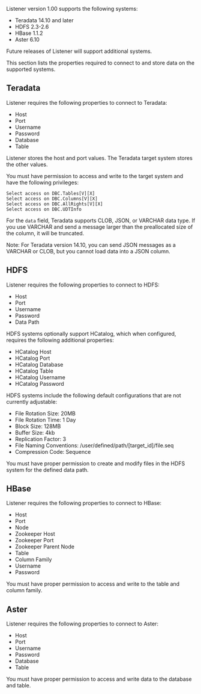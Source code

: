 Listener version 1.00 supports the following systems:

- Teradata 14.10 and later
- HDFS 2.3-2.6
- HBase 1.1.2
- Aster 6.10

Future releases of Listener will support additional systems. 

This section lists the properties required to connect to and store data on the supported systems.

## Teradata

Listener requires the following properties to connect to Teradata:

* Host
* Port
* Username
* Password
* Database
* Table

Listener stores the host and port values. The Teradata target system stores the other values.

You must have permission to access and write to the target system and have the following privileges:

```
Select access on DBC.Tables[V][X]
Select access on DBC.Columns[V][X]
Select access on DBC.AllRights[V][X]
Select access on DBC.UDTInfo
```

For the `data` field, Teradata supports CLOB, JSON, or VARCHAR data type. If you use VARCHAR and send a message larger than the preallocated size of the column, it will be truncated.

Note: For Teradata version 14.10, you can send JSON messages as a VARCHAR or CLOB, but you cannot load data into a JSON column.

## HDFS

Listener requires the following properties to connect to HDFS:

* Host
* Port
* Username
* Password
* Data Path

HDFS systems optionally support HCatalog, which when configured, requires the following additional properties:

* HCatalog Host
* HCatalog Port
* HCatalog Database
* HCatalog Table
* HCatalog Username
* HCatalog Password

HDFS systems include the following default configurations that are not currently adjustable:

* File Rotation Size: 20MB
* File Rotation Time: 1 Day
* Block Size: 128MB
* Buffer Size: 4kb
* Replication Factor: 3
* File Naming Conventions: /user/defined/path/[target_id]/file.seq
* Compression Code: Sequence

You must have proper permission to create and modify files in the HDFS system for the defined data path.

## HBase

Listener requires the following properties to connect to HBase:

* Host
* Port
* Node
* Zookeeper Host
* Zookeeper Port
* Zookeeper Parent Node
* Table
* Column Family
* Username
* Password

You must have proper permission to access and write to the table and column family.

## Aster

Listener requires the following properties to connect to Aster:

* Host
* Port
* Username
* Password
* Database
* Table

You must have proper permission to access and write data to the database and table.
